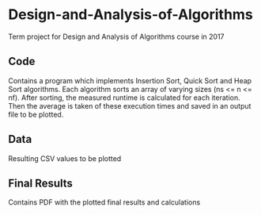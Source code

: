 # Design-and-Analysis-of-Algorithms
Term project for Design and Analysis of Algorithms course in 2017

## Code 
Contains a program which implements Insertion Sort, Quick Sort and 
Heap Sort algorithms.  Each algorithm sorts an array of varying sizes 
(ns <= n <= nf).  After sorting, the measured runtime is calculated for each 
iteration. Then the average is taken of these execution times and
saved in an output file to be plotted.

## Data
Resulting CSV values to be plotted

## Final Results 
Contains PDF with the plotted final results and calculations

